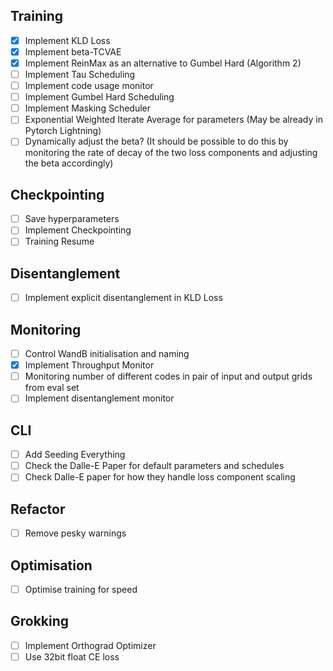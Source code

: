 

## Training
- [x] Implement KLD Loss
- [x] Implement beta-TCVAE
- [x] Implement ReinMax as an alternative to Gumbel Hard (Algorithm 2)
- [ ] Implement Tau Scheduling
- [ ] Implement code usage monitor
- [ ] Implement Gumbel Hard Scheduling
- [ ] Implement Masking Scheduler
- [ ] Exponential Weighted Iterate Average for parameters (May be already in Pytorch Lightning)
- [ ] Dynamically adjust the beta? (It should be possible to do this by monitoring the rate of decay of the two loss components and adjusting the beta accordingly)

## Checkpointing
- [ ] Save hyperparameters
- [ ] Implement Checkpointing
- [ ] Training Resume

## Disentanglement
- [ ] Implement explicit disentanglement in KLD Loss


## Monitoring
- [ ] Control WandB initialisation and naming
- [x] Implement Throughput Monitor
- [ ] Monitoring number of different codes in pair of input and output grids from eval set
- [ ] Implement disentanglement monitor

## CLI
- [ ] Add Seeding Everything
- [ ] Check the Dalle-E Paper for default parameters and schedules
- [ ] Check Dalle-E paper for how they handle loss component scaling

## Refactor
- [ ] Remove pesky warnings

## Optimisation
- [ ] Optimise training for speed

## Grokking
- [ ] Implement Orthograd Optimizer
- [ ] Use 32bit float CE loss